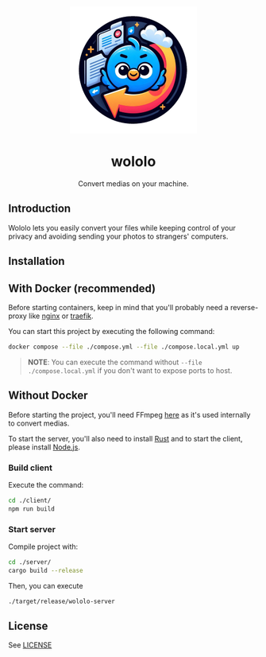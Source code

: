 <p align="center">
    <img width="256" align="center" src="./client/src/images/logo_wololo.png" />
</p>

<h1 align="center">
    wololo
</h1>

<p align="center">
    Convert medias on your machine.
</p>

## Introduction

Wololo lets you easily convert your files while keeping control of your privacy
and avoiding sending your photos to strangers' computers.

## Installation

## With Docker (recommended)

Before starting containers, keep in mind that you'll probably need a
reverse-proxy like [nginx](https://nginx.org/en/) or
[traefik](https://traefik.io/).

You can start this project by executing the following command:

```bash
docker compose --file ./compose.yml --file ./compose.local.yml up
```

> **NOTE**: You can execute the command without `--file ./compose.local.yml` if
> you don't want to expose ports to host.

## Without Docker

Before starting the project, you'll need FFmpeg
[here](https://ffmpeg.org/download.html) as it's used internally to convert
medias.

To start the server, you'll also need to install
[Rust](https://www.rust-lang.org/) and to start the client, please install
[Node.js](https://nodejs.org/).

### Build client

Execute the command:

```bash
cd ./client/
npm run build
```

### Start server

Compile project with:

```bash
cd ./server/
cargo build --release
```

Then, you can execute

```bash
./target/release/wololo-server
```

## License

See [LICENSE](./LICENSE.md)
